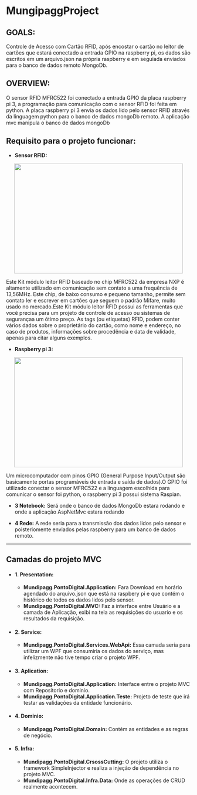 # MungipaggProject

## GOALS:
Controle de Acesso com Cartão RFID, após encostar o cartão no leitor de cartões que estará conectado a entrada GPIO na raspberry pi,
os dados são escritos em um arquivo.json na própria raspberry e em seguiada enviados para o banco de dados remoto MongoDb.

## OVERVIEW:
O sensor RFID MFRC522 foi conectado a entrada GPIO da placa raspberry pi 3,  a programação para comunicação com o sensor RFID foi feita
em python. A placa raspberry pi 3 envia os dados lido pelo sensor RFID através da linguagem python para o banco de dados mongoDb remoto.
A aplicação mvc manipula o banco de dados mongoDb

## Requisito para o projeto funcionar:

- **Sensor RFID:**

<p align="center">
  <img width="460" height="300" src="https://user-images.githubusercontent.com/19213840/32897154-001294c4-cacc-11e7-8714-43241c6e79b2.jpg">
</p>

Este Kit módulo leitor RFID baseado no chip MFRC522 da empresa NXP é altamente utilizado em comunicação sem contato a uma frequência de 
13,56MHz. Este chip, de baixo consumo e pequeno tamanho, permite sem contato ler e escrever em cartões que seguem o padrão Mifare, 
muito usado no mercado.Este Kit módulo leitor RFID possui as ferramentas que você precisa para um projeto de controle de acesso ou sistemas de segurançaa um ótimo preço. As tags (ou etiquetas) RFID, podem conter vários dados sobre o proprietário do cartão, como nome e endereço, no caso de produtos, informações sobre procedência e data de validade, apenas para citar alguns exemplos.

- **Raspberry pi 3:**

<p align="center">
  <img width="460" height="300" src="https://user-images.githubusercontent.com/19213840/32895760-4c4186ba-cac8-11e7-8af1-15723f9b7ad2.jpg">
</p>

Um microcomputador com pinos  GPIO (General Purpose Input/Output são basicamente portas programáveis de entrada e saída de dados).O
GPIO foi utilizado conectar o sensor MFRC522 e a linguagem escolhida para comunicar o sensor foi python, o raspberry pi 3 possui sistema Raspian.

- **3 Notebook:**
Será onde o banco de dados MongoDb estara rodando e onde a aplicação AspNetMvc estara rodando

- **4 Rede:**
A rede seria para a transmissão dos dados lidos pelo sensor e poisteriomente enviados pelas raspberry para um banco de dados remoto.

______________________________________________________________________________________________________________________________

## Camadas do projeto MVC

- #### 1. Presentation:
   - **Mundipagg.PontoDigital.Application:** Fara Download em horário agendado do arquivo.json que está na raspbery pi e que contém o histórico de todos os dados lidos pelo sensor.
   -  **Mundipagg.PontoDigital.MVC:** Faz a interface entre Usuário e a camada de Aplicação, exibi na tela as requisições do usuario e os resultados da requisição.

- #### 2. Service:
   - **Mundipagg.PontoDigital.Services.WebApi:** Essa camada seria para utilizar um WPF que consumiria os dados do serviço, mas infelizmente não tive tempo criar o projeto WPF.

- #### 3. Aplication:
   - **Mundipagg.PontoDigital.Application:** Interface entre  o projeto MVC com Repositorio e dominio.
   - **Mundipagg.PontoDigital.Application.Teste:** Projeto de teste que irá testar as validações da entidade funcionário.

- #### 4. Dominio:
   - **Mundipagg.PontoDigital.Domain:** Contém as entidades e as regras de negócio.

- #### 5. Infra:
   - **Mundipagg.PontoDigital.CrsossCutting:** O projeto utiliza o framework SimpleInjector e realiza a injeção de dependência no projeto MVC.
  - **Mundipagg.PontoDigital.Infra.Data:** Onde as operações de CRUD realmente acontecem.




